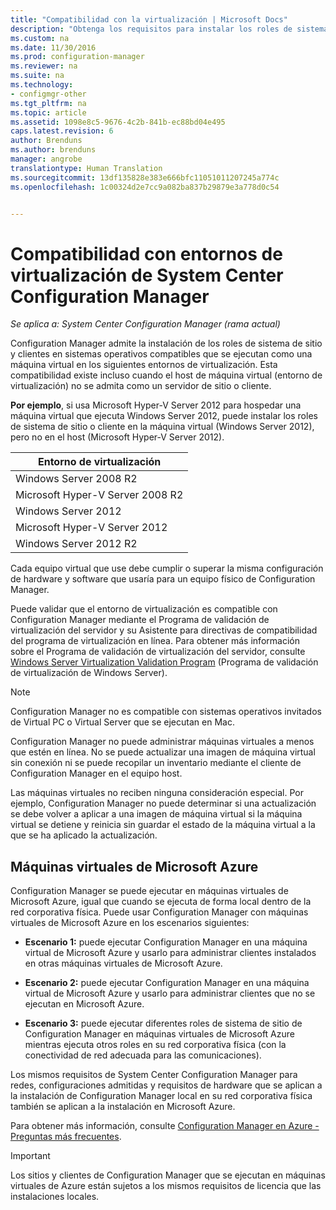 ```yaml
---
title: "Compatibilidad con la virtualización | Microsoft Docs"
description: "Obtenga los requisitos para instalar los roles de sistema de sitio y el cliente de System Center Configuration Manager en un entorno de virtualización."
ms.custom: na
ms.date: 11/30/2016
ms.prod: configuration-manager
ms.reviewer: na
ms.suite: na
ms.technology:
- configmgr-other
ms.tgt_pltfrm: na
ms.topic: article
ms.assetid: 1098e8c5-9676-4c2b-841b-ec88bd04e495
caps.latest.revision: 6
author: Brenduns
ms.author: brenduns
manager: angrobe
translationtype: Human Translation
ms.sourcegitcommit: 13df135828e383e666bfc11051011207245a774c
ms.openlocfilehash: 1c00324d2e7cc9a082ba837b29879e3a778d0c54


---
```

# <a name="support-for-virtualization-environments-for-system-center-configuration-manager"></a>Compatibilidad con entornos de virtualización de System Center Configuration Manager

*Se aplica a: System Center Configuration Manager (rama actual)*

Configuration Manager admite la instalación de los roles de sistema de sitio y clientes en sistemas operativos compatibles que se ejecutan como una máquina virtual en los siguientes entornos de virtualización. Esta compatibilidad existe incluso cuando el host de máquina virtual (entorno de virtualización) no se admita como un servidor de sitio o cliente.  

 **Por ejemplo**, si usa Microsoft Hyper-V Server 2012 para hospedar una máquina virtual que ejecuta Windows Server 2012, puede instalar los roles de sistema de sitio o cliente en la máquina virtual (Windows Server 2012), pero no en el host (Microsoft Hyper-V Server 2012).  

|Entorno de virtualización|  
|--------------------------------|  
|Windows Server 2008 R2|  
|Microsoft Hyper-V Server 2008 R2|  
|Windows Server 2012|  
|Microsoft Hyper-V Server 2012|  
|Windows Server 2012 R2|  

 Cada equipo virtual que use debe cumplir o superar la misma configuración de hardware y software que usaría para un equipo físico de Configuration Manager.  

 Puede validar que el entorno de virtualización es compatible con Configuration Manager mediante el Programa de validación de virtualización del servidor y su Asistente para directivas de compatibilidad del programa de virtualización en línea. Para obtener más información sobre el Programa de validación de virtualización del servidor, consulte [Windows Server Virtualization Validation Program](https://www.windowsservercatalog.com/svvp.aspx) (Programa de validación de virtualización de Windows Server).  

> [!NOTE]  
>  Configuration Manager no es compatible con sistemas operativos invitados de Virtual PC o Virtual Server que se ejecutan en Mac.  

Configuration Manager no puede administrar máquinas virtuales a menos que estén en línea. No se puede actualizar una imagen de máquina virtual sin conexión ni se puede recopilar un inventario mediante el cliente de Configuration Manager en el equipo host.  

Las máquinas virtuales no reciben ninguna consideración especial. Por ejemplo, Configuration Manager no puede determinar si una actualización se debe volver a aplicar a una imagen de máquina virtual si la máquina virtual se detiene y reinicia sin guardar el estado de la máquina virtual a la que se ha aplicado la actualización.  

##  <a name="a-namebkmkazurea-microsoft-azure-virtual-machines"></a><a name="bkmk_Azure"></a> Máquinas virtuales de Microsoft Azure  
 Configuration Manager se puede ejecutar en máquinas virtuales de Microsoft Azure, igual que cuando se ejecuta de forma local dentro de la red corporativa física. Puede usar Configuration Manager con máquinas virtuales de Microsoft Azure en los escenarios siguientes:  

-   **Escenario 1:** puede ejecutar Configuration Manager en una máquina virtual de Microsoft Azure y usarlo para administrar clientes instalados en otras máquinas virtuales de Microsoft Azure.  

-   **Escenario 2:** puede ejecutar Configuration Manager en una máquina virtual de Microsoft Azure y usarlo para administrar clientes que no se ejecutan en Microsoft Azure.  

-   **Escenario 3:** puede ejecutar diferentes roles de sistema de sitio de Configuration Manager en máquinas virtuales de Microsoft Azure mientras ejecuta otros roles en su red corporativa física (con la conectividad de red adecuada para las comunicaciones).  

Los mismos requisitos de System Center Configuration Manager para redes, configuraciones admitidas y requisitos de hardware que se aplican a la instalación de Configuration Manager local en su red corporativa física también se aplican a la instalación en Microsoft Azure.  

Para obtener más información, consulte [Configuration Manager en Azure - Preguntas más frecuentes](/sccm/core/understand/configuration-manager-on-azure).

> [!IMPORTANT]  
>  Los sitios y clientes de Configuration Manager que se ejecutan en máquinas virtuales de Azure están sujetos a los mismos requisitos de licencia que las instalaciones locales.  



<!--HONumber=Dec16_HO3-->


